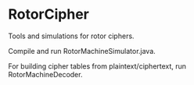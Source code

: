 RotorCipher
===========

Tools and simulations for rotor ciphers.

Compile and run RotorMachineSimulator.java.

For building cipher tables from plaintext/ciphertext, run RotorMachineDecoder.
